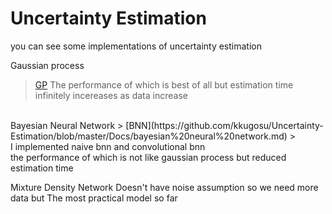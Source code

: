 # Uncertainty Estimation

you can see some implementations of uncertainty estimation

Gaussian process 
> [GP](https://github.com/kkugosu/Uncertainty-Estimation/blob/master/Docs/gaussian%20process.md)
The performance of which is best of all but estimation time infinitely incereases as data increase
<br/>
Bayesian Neural Network
> [BNN](https://github.com/kkugosu/Uncertainty-Estimation/blob/master/Docs/bayesian%20neural%20network.md)
> 
<br/>
I implemented naive bnn and convolutional bnn
<br/>
the performance of which is not like gaussian process but reduced estimation time

Mixture Density Network
Doesn't have noise assumption so we need more data but The most practical model so far



